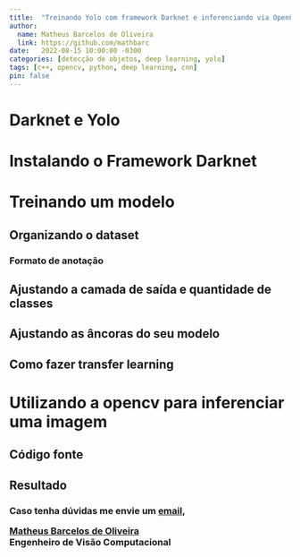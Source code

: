 ```yaml
---
title:  "Treinando Yolo com framework Darknet e inferenciando via OpenCV"
author:
  name: Matheus Barcelos de Oliveira
  link: https://github.com/mathbarc
date:   2022-08-15 10:00:00 -0300
categories: [detecção de objetos, deep learning, yolo]
tags: [c++, opencv, python, deep learning, cnn]
pin: false
---
```


# Darknet e Yolo

# Instalando o Framework Darknet

# Treinando um modelo

## Organizando o dataset

### Formato de anotação

## Ajustando a camada de saída e quantidade de classes

## Ajustando as âncoras do seu modelo

## Como fazer transfer learning

# Utilizando a opencv para inferenciar uma imagem

## Código fonte

## Resultado


<div>
<h3>
<p>Caso tenha dúvidas me envie um <a href="mailto:matheusbarcelosoliveira@gmail.com">email</a>,</p>
<p><a href="https://github.com/mathbarc">Matheus Barcelos de Oliveira</a><br/>
Engenheiro de Visão Computacional</p>
</h3>
</div>